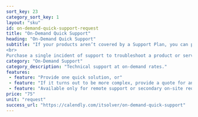 ```yaml
---
sort_key: 23
category_sort_key: 1
layout: "sku"
id: on-demand-quick-support-request
title: "On-Demand Quick Support"
heading: "On-Demand Quick Support"
subtitle: "If your products aren’t covered by a Support Plan, you can purchase On-Demand Support.
<br>
Purchase a single incident of support to troubleshoot a product or service made by Apple, Dell, HP, Lenovo, Microsoft, Google and other popular brands."
category: "On-Demand Support"
category_description: "Technical support at on-demand rates."
features:
 - feature: "Provide one quick solution, or"
 - feature: "If it turns out to be more complex, provide a quote for an appropriate solution."
 - feature: "Available only for remote support or secondary on-site requests."
price: "75"
unit: "request"
success_url: "https://calendly.com/itsolver/on-demand-quick-support"
---
```

